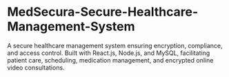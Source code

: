 # MedSecura-Secure-Healthcare-Management-System
A secure healthcare management system ensuring encryption, compliance, and access control. Built with React.js, Node.js, and MySQL, facilitating patient care, scheduling, medication management, and encrypted online video consultations.

